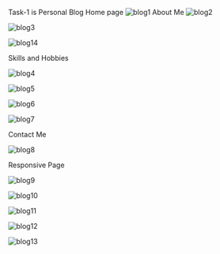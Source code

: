 Task-1 is Personal Blog
Home page
![blog1](https://user-images.githubusercontent.com/85801018/127648135-93ebd398-1100-4e9e-984b-edee53532e4e.PNG)
About Me
![blog2](https://user-images.githubusercontent.com/85801018/127648911-75b4a989-2509-4228-82c5-517bbbc81042.PNG)

![blog3](https://user-images.githubusercontent.com/85801018/127648914-64a7d372-0118-45a1-84b4-a3dedf593a17.PNG)

![blog14](https://user-images.githubusercontent.com/85801018/127649065-85f94b11-9b96-4a23-9c7b-e991cf390ed1.PNG)

Skills and Hobbies

![blog4](https://user-images.githubusercontent.com/85801018/127648918-006f809e-2016-4bf6-b37d-0c8070770907.PNG)

![blog5](https://user-images.githubusercontent.com/85801018/127648924-7813ad2f-8476-4c12-8c0e-f86ba51646da.PNG)

![blog6](https://user-images.githubusercontent.com/85801018/127648945-eb225860-7684-439a-b286-d0865f0d7a18.PNG)

![blog7](https://user-images.githubusercontent.com/85801018/127648951-8419a01c-2cc1-41f1-8be0-fb149aa7c98e.PNG)

Contact Me

![blog8](https://user-images.githubusercontent.com/85801018/127648957-cadf7ecd-bb16-40d6-bee3-5251cfdcc570.PNG)

Responsive Page

![blog9](https://user-images.githubusercontent.com/85801018/127648968-396f75b3-0ac1-4061-a6a1-0d3bffdfe48c.PNG)

![blog10](https://user-images.githubusercontent.com/85801018/127649047-21d821fd-ed6c-4a3b-abe2-63b5778cc4ce.PNG)

![blog11](https://user-images.githubusercontent.com/85801018/127649054-8778cd4a-e2e0-4a1c-b51d-af1998a352fe.PNG)

![blog12](https://user-images.githubusercontent.com/85801018/127649058-74ba7483-5aa2-4d4b-aa04-a60e74142528.PNG)

![blog13](https://user-images.githubusercontent.com/85801018/127649061-b26578da-867e-4d9a-80b2-75dac4250e0d.PNG)


